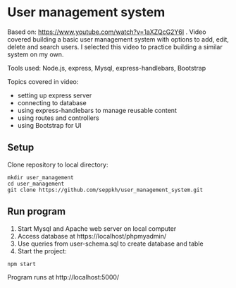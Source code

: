 # User management system

Based on: https://www.youtube.com/watch?v=1aXZQcG2Y6I . Video covered building a basic user management system with options to add, edit, delete and search users. I selected this video to practice building a similar system on my own.

Tools used: Node.js, express, Mysql, express-handlebars, Bootstrap

Topics covered in video:
- setting up express server
- connecting to database
- using express-handlebars to manage reusable content
- using routes and controllers
- using Bootstrap for UI

## Setup
Clone repository to local directory:
```
mkdir user_management
cd user_management
git clone https://github.com/seppkh/user_management_system.git
```

## Run program
1. Start Mysql and Apache web server on local computer
2. Access database at https://localhost/phpmyadmin/
3. Use queries from user-schema.sql to create database and table
4. Start the project: 
```
npm start
```
Program runs at http://localhost:5000/